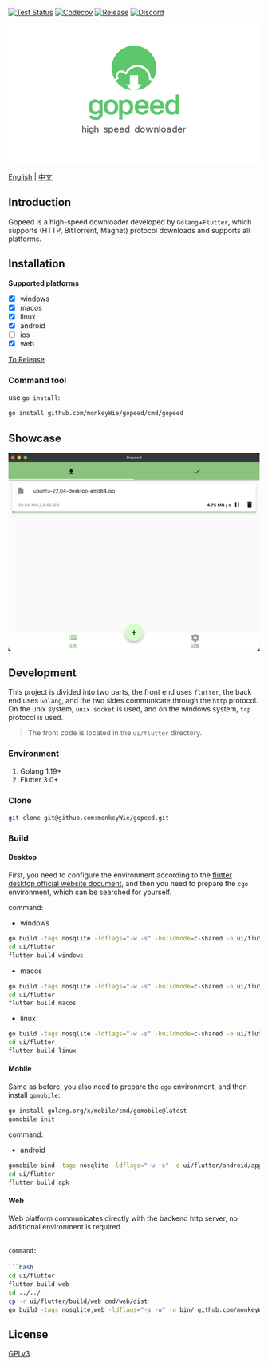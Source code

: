[![Test Status](https://github.com/monkeyWie/gopeed/workflows/test/badge.svg)](https://github.com/monkeyWie/gopeed/actions?query=workflow%3Atest)
[![Codecov](https://codecov.io/gh/monkeyWie/gopeed/branch/main/graph/badge.svg)](https://codecov.io/gh/monkeyWie/gopeed)
[![Release](https://img.shields.io/github/release/monkeyWie/gopeed.svg?style=flat-square)](https://github.com/monkeyWie/gopeed/releases)
[![Discord](https://img.shields.io/discord/1037992631881449472?label=Discord&logo=discord&style=social)](https://discord.gg/ZUJqJrwCGB)

![](_docs/img/banner.png)

[English](/README.md) | [中文](/README_zh-CN.md)

## Introduction

Gopeed is a high-speed downloader developed by `Golang`+`Flutter`, which supports (HTTP, BitTorrent, Magnet) protocol downloads and supports all platforms.

## Installation

**Supported platforms**

- [x] windows
- [x] macos
- [x] linux
- [x] android
- [ ] ios
- [x] web

[To Release](https://github.com/monkeyWie/gopeed/releases/latest)

### Command tool

use `go install`:

```bash
go install github.com/monkeyWie/gopeed/cmd/gopeed
```

## Showcase

![](_docs/img/ui-demo.png)

## Development

This project is divided into two parts, the front end uses `flutter`, the back end uses `Golang`, and the two sides communicate through the `http` protocol. On the unix system, `unix socket` is used, and on the windows system, `tcp` protocol is used.

> The front code is located in the `ui/flutter` directory.

### Environment

1. Golang 1.19+
2. Flutter 3.0+

### Clone

```bash
git clone git@github.com:monkeyWie/gopeed.git
```

### Build

#### Desktop

First, you need to configure the environment according to the [flutter desktop official website document](https://docs.flutter.dev/development/platform-integration/desktop), and then you need to prepare the `cgo` environment, which can be searched for yourself.

command:

- windows

```bash
go build -tags nosqlite -ldflags="-w -s" -buildmode=c-shared -o ui/flutter/windows/libgopeed.dll github.com/monkeyWie/gopeed/bind/desktop
cd ui/flutter
flutter build windows
```

- macos

```bash
go build -tags nosqlite -ldflags="-w -s" -buildmode=c-shared -o ui/flutter/macos/Frameworks/libgopeed.dylib github.com/monkeyWie/gopeed/bind/desktop
cd ui/flutter
flutter build macos
```

- linux

```bash
go build -tags nosqlite -ldflags="-w -s" -buildmode=c-shared -o ui/flutter/linux/bundle/lib/libgopeed.so github.com/monkeyWie/gopeed/bind/desktop
cd ui/flutter
flutter build linux
```

#### Mobile

Same as before, you also need to prepare the `cgo` environment, and then install `gomobile`:

```bash
go install golang.org/x/mobile/cmd/gomobile@latest
gomobile init
```

command:

- android

```bash
gomobile bind -tags nosqlite -ldflags="-w -s" -o ui/flutter/android/app/libs/libgopeed.aar -target=android -androidapi 19 -javapkg=com.gopeed github.com/monkeyWie/gopeed/bind/mobile
cd ui/flutter
flutter build apk
```

#### Web

Web platform communicates directly with the backend http server, no additional environment is required.

````bash

command:

```bash
cd ui/flutter
flutter build web
cd ../../
cp -r ui/flutter/build/web cmd/web/dist
go build -tags nosqlite,web -ldflags="-s -w" -o bin/ github.com/monkeyWie/gopeed/cmd/web
````

## License

[GPLv3](LICENSE)
